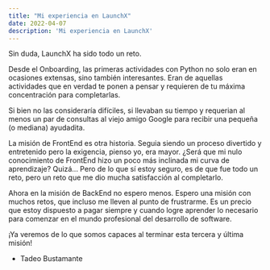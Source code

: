 ```yaml
---
title: "Mi experiencia en LaunchX"
date: 2022-04-07
description: 'Mi experiencia en LaunchX'
---
```


Sin duda, LaunchX ha sido todo un reto.

Desde el Onboarding, las primeras actividades con Python no solo eran en ocasiones extensas, sino también interesantes. Eran de aquellas actividades que en verdad te ponen a pensar y requieren de tu máxima concentración para completarlas.

Si bien no las consideraría difíciles, si llevaban su tiempo y requerian al menos un par de consultas al viejo amigo Google para recibir una pequeña (o mediana) ayudadita.

La misión de FrontEnd es otra historia. Seguia siendo un proceso divertido y entretenido pero la exigencia, pienso yo, era mayor. ¿Será que mi nulo conocimiento de FrontEnd hizo un poco más inclinada mi curva de aprendizaje? Quizá... Pero de lo que sí estoy seguro, es de que fue todo un reto, pero un reto que me dio mucha satisfacción al completarlo.

Ahora en la misión de BackEnd no espero menos. Espero una misión con muchos retos, que incluso me lleven al punto de frustrarme. Es un precio que estoy dispuesto a pagar siempre y cuando logre aprender lo necesario para comenzar en el mundo profesional del desarrollo de software.

¡Ya veremos de lo que somos capaces al terminar esta tercera y última misión!

- Tadeo Bustamante
